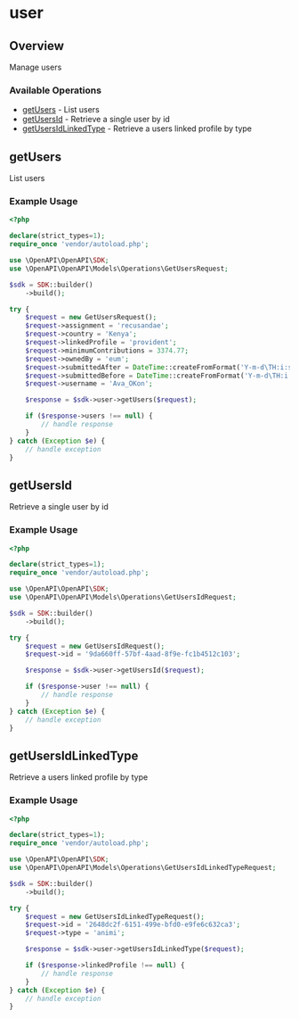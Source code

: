 # user

## Overview

Manage users

### Available Operations

* [getUsers](#getusers) - List users
* [getUsersId](#getusersid) - Retrieve a single user by id
* [getUsersIdLinkedType](#getusersidlinkedtype) - Retrieve a users linked profile by type

## getUsers

List users

### Example Usage

```php
<?php

declare(strict_types=1);
require_once 'vendor/autoload.php';

use \OpenAPI\OpenAPI\SDK;
use \OpenAPI\OpenAPI\Models\Operations\GetUsersRequest;

$sdk = SDK::builder()
    ->build();

try {
    $request = new GetUsersRequest();
    $request->assignment = 'recusandae';
    $request->country = 'Kenya';
    $request->linkedProfile = 'provident';
    $request->minimumContributions = 3374.77;
    $request->ownedBy = 'eum';
    $request->submittedAfter = DateTime::createFromFormat('Y-m-d\TH:i:sP', '2021-03-22T21:44:03.640Z');
    $request->submittedBefore = DateTime::createFromFormat('Y-m-d\TH:i:sP', '2022-08-24T14:31:36.261Z');
    $request->username = 'Ava_OKon';

    $response = $sdk->user->getUsers($request);

    if ($response->users !== null) {
        // handle response
    }
} catch (Exception $e) {
    // handle exception
}
```

## getUsersId

Retrieve a single user by id

### Example Usage

```php
<?php

declare(strict_types=1);
require_once 'vendor/autoload.php';

use \OpenAPI\OpenAPI\SDK;
use \OpenAPI\OpenAPI\Models\Operations\GetUsersIdRequest;

$sdk = SDK::builder()
    ->build();

try {
    $request = new GetUsersIdRequest();
    $request->id = '9da660ff-57bf-4aad-8f9e-fc1b4512c103';

    $response = $sdk->user->getUsersId($request);

    if ($response->user !== null) {
        // handle response
    }
} catch (Exception $e) {
    // handle exception
}
```

## getUsersIdLinkedType

Retrieve a users linked profile by type

### Example Usage

```php
<?php

declare(strict_types=1);
require_once 'vendor/autoload.php';

use \OpenAPI\OpenAPI\SDK;
use \OpenAPI\OpenAPI\Models\Operations\GetUsersIdLinkedTypeRequest;

$sdk = SDK::builder()
    ->build();

try {
    $request = new GetUsersIdLinkedTypeRequest();
    $request->id = '2648dc2f-6151-499e-bfd0-e9fe6c632ca3';
    $request->type = 'animi';

    $response = $sdk->user->getUsersIdLinkedType($request);

    if ($response->linkedProfile !== null) {
        // handle response
    }
} catch (Exception $e) {
    // handle exception
}
```
